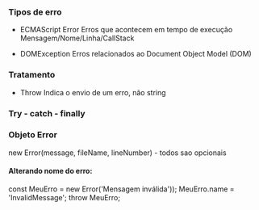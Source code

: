 ### Tipos de erro
- ECMAScript Error
Erros que acontecem em tempo de execução
Mensagem/Nome/Linha/CallStack

- DOMException
Erros relacionados ao Document Object Model (DOM)


### Tratamento
- Throw
Indica o envio de um erro, não string

### Try - catch - finally

### Objeto Error
new Error(message, fileName, lineNumber) - todos sao opcionais

#### Alterando nome do erro:
const MeuErro = new Error('Mensagem inválida'));
MeuErro.name = 'InvalidMessage';
throw MeuErro;